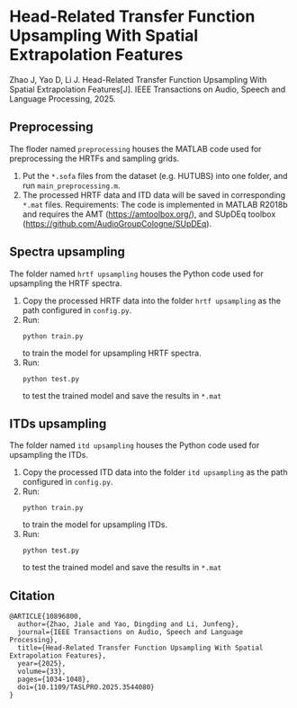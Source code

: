 # Head-Related Transfer Function Upsampling With Spatial Extrapolation Features
Zhao J, Yao D, Li J. Head-Related Transfer Function Upsampling With Spatial Extrapolation Features[J]. IEEE Transactions on Audio, Speech and Language Processing, 2025.

## Preprocessing
The floder named `preprocessing` houses the MATLAB code used for preprocessing the HRTFs and sampling grids.
1. Put the `*.sofa` files from the dataset (e.g. HUTUBS) into one folder, and run `main_preprocessing.m`.
2. The processed HRTF data and ITD data will be saved in corresponding `*.mat` files.
Requirements: The code is implemented in MATLAB R2018b and requires the AMT (https://amtoolbox.org/), and SUpDEq toolbox (https://github.com/AudioGroupCologne/SUpDEq).


## Spectra upsampling
The folder named `hrtf upsampling` houses the Python code used for upsampling the HRTF spectra.
1. Copy the processed HRTF data into the folder `hrtf upsampling` as the path configured in `config.py`.
2. Run:
   ```
   python train.py
   ```
   to train the model for upsampling HRTF spectra.
3. Run:
   ```
   python test.py
   ```
   to test the trained model and save the results in `*.mat`


## ITDs upsampling
The folder named `itd upsampling` houses the Python code used for upsampling the ITDs.
1. Copy the processed ITD data into the folder `itd upsampling` as the path configured in `config.py`.
2. Run:
   ```
   python train.py
   ```
   to train the model for upsampling ITDs.
3. Run:
   ```
   python test.py
   ```
   to test the trained model and save the results in `*.mat`


## Citation
```
@ARTICLE{10896800,
  author={Zhao, Jiale and Yao, Dingding and Li, Junfeng},
  journal={IEEE Transactions on Audio, Speech and Language Processing}, 
  title={Head-Related Transfer Function Upsampling With Spatial Extrapolation Features}, 
  year={2025},
  volume={33},
  pages={1034-1048},
  doi={10.1109/TASLPRO.2025.3544080}
}
```

